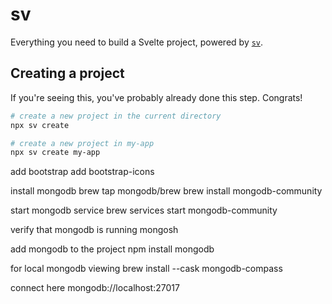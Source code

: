 # sv

Everything you need to build a Svelte project, powered by [`sv`](https://github.com/sveltejs/cli).

## Creating a project

If you're seeing this, you've probably already done this step. Congrats!

```bash
# create a new project in the current directory
npx sv create

# create a new project in my-app
npx sv create my-app
```



add bootstrap
add bootstrap-icons



install mongodb
brew tap mongodb/brew
brew install mongodb-community

start mongodb service
brew services start mongodb-community

verify that mongodb is running
mongosh

add mongodb to the project
npm install mongodb

for local mongodb viewing
brew install --cask mongodb-compass

connect here
mongodb://localhost:27017


